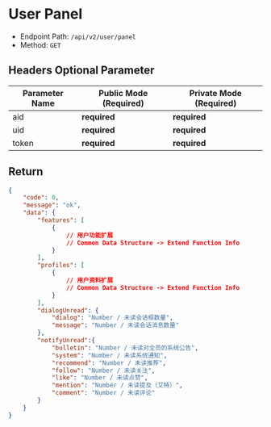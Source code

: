 # User Panel

- Endpoint Path: `/api/v2/user/panel`
- Method: `GET`

## Headers Optional Parameter

| Parameter Name | Public Mode (Required) | Private Mode (Required) |
| --- | --- | --- |
| aid | **required** | **required** |
| uid | **required** | **required** |
| token | **required** | **required** |

## Return

```json
{
    "code": 0,
    "message": "ok",
    "data": {
        "features": [
            {
                // 用户功能扩展
                // Common Data Structure -> Extend Function Info
            }
        ],
        "profiles": [
            {
                // 用户资料扩展
                // Common Data Structure -> Extend Function Info
            }
        ],
        "dialogUnread": {
            "dialog": "Number / 未读会话框数量",
            "message": "Number / 未读会话消息数量"
        },
        "notifyUnread":{
            "bulletin": "Number / 未读对全员的系统公告",
            "system": "Number / 未读系统通知",
            "recommend": "Number / 未读推荐",
            "follow": "Number / 未读关注",
            "like": "Number / 未读点赞",
            "mention": "Number / 未读提及（艾特）",
            "comment": "Number / 未读评论"
        }
    }
}
```
